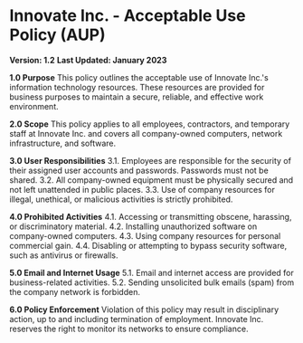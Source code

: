 # Innovate Inc. - Acceptable Use Policy (AUP)

**Version: 1.2**
**Last Updated: January 2023**

**1.0 Purpose**
This policy outlines the acceptable use of Innovate Inc.'s information technology resources. These resources are provided for business purposes to maintain a secure, reliable, and effective work environment.

**2.0 Scope**
This policy applies to all employees, contractors, and temporary staff at Innovate Inc. and covers all company-owned computers, network infrastructure, and software.

**3.0 User Responsibilities**
3.1. Employees are responsible for the security of their assigned user accounts and passwords. Passwords must not be shared.
3.2. All company-owned equipment must be physically secured and not left unattended in public places.
3.3. Use of company resources for illegal, unethical, or malicious activities is strictly prohibited.

**4.0 Prohibited Activities**
4.1. Accessing or transmitting obscene, harassing, or discriminatory material.
4.2. Installing unauthorized software on company-owned computers.
4.3. Using company resources for personal commercial gain.
4.4. Disabling or attempting to bypass security software, such as antivirus or firewalls.

**5.0 Email and Internet Usage**
5.1. Email and internet access are provided for business-related activities.
5.2. Sending unsolicited bulk emails (spam) from the company network is forbidden.

**6.0 Policy Enforcement**
Violation of this policy may result in disciplinary action, up to and including termination of employment. Innovate Inc. reserves the right to monitor its networks to ensure compliance.
